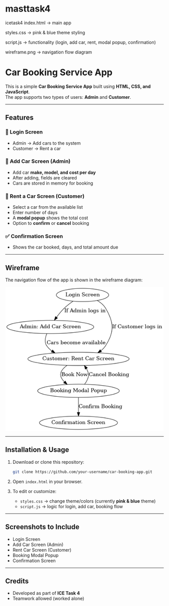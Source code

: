 # masttask4
icetask4
index.html → main app

styles.css → pink & blue theme styling

script.js → functionality (login, add car, rent, modal popup, confirmation)

wireframe.png → navigation flow diagram

# Car Booking Service App

This is a simple **Car Booking Service App** built using **HTML, CSS, and JavaScript**.  
The app supports two types of users: **Admin** and **Customer**.

---

## Features

### 🔑 Login Screen
- Admin → Add cars to the system
- Customer → Rent a car

### 🚗 Add Car Screen (Admin)
- Add car **make, model, and cost per day**
- After adding, fields are cleared
- Cars are stored in memory for booking

### 📅 Rent a Car Screen (Customer)
- Select a car from the available list
- Enter number of days
- A **modal popup** shows the total cost
- Option to **confirm** or **cancel** booking

### ✅ Confirmation Screen
- Shows the car booked, days, and total amount due

---

## Wireframe

The navigation flow of the app is shown in the wireframe diagram:

![Wireframe](wireframe.png)

---

## Installation & Usage

1. Download or clone this repository:
   ```bash
   git clone https://github.com/your-username/car-booking-app.git
   ```

2. Open `index.html` in your browser.

3. To edit or customize:
   - `styles.css` → change theme/colors (currently **pink & blue** theme)
   - `script.js` → logic for login, add car, booking flow

---

## Screenshots to Include
- Login Screen
- Add Car Screen (Admin)
- Rent Car Screen (Customer)
- Booking Modal Popup
- Confirmation Screen

---

## Credits
- Developed as part of **ICE Task 4**
- Teamwork allowed (worked alone)
